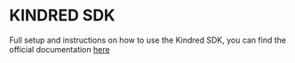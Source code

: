 # KINDRED SDK

Full setup and instructions on how to use the Kindred SDK, you can find the official documentation [here](https://kindredsdkdocs.readme.io/docs/getting-started-1)
